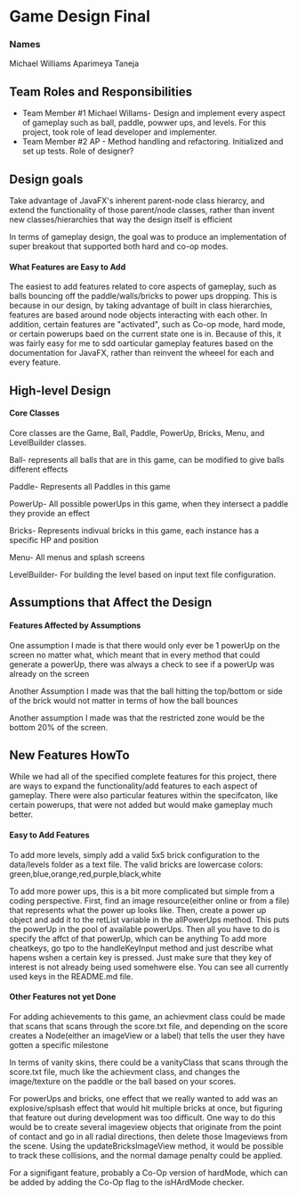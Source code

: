 # Game Design Final
### Names
Michael Williams
Aparimeya Taneja
## Team Roles and Responsibilities

 * Team Member #1
Michael Willams- Design and implement every aspect of gameplay such as ball, paddle, powwer ups, and levels. For this project, took role of lead developer and implementer.
 * Team Member #2 
 AP - Method handling and refactoring. Initialized and set up tests. Role of designer?


## Design goals
Take advantage of JavaFX's inherent parent-node class hierarcy, and extend the functionality of those parent/node classes, rather than invent new classes/hierarchies that way the design itself is efficient

In terms of gameplay design, the goal was to produce an implementation of super breakout that supported both hard and co-op modes.

#### What Features are Easy to Add
The easiest to add features related to core aspects of gameplay, such as balls bouncing off the paddle/walls/bricks to power ups dropping. This is because in our design, by taking advantage of built in class hierarchies, features are based around node objects interacting with each other. In addition, certain features are "activated", such as Co-op mode, hard mode, or certain powerups baed on the current state one is in. Because of this, it was fairly easy for me to sdd oarticular gameplay features based on the documentation for JavaFX, rather than reinvent the wheeel for each and every feature.

## High-level Design

#### Core Classes
Core classes are the Game, Ball, Paddle, PowerUp, Bricks, Menu, and LevelBuilder classes.

Ball- represents all balls that are in this game, can be modified to give balls different effects

Paddle- Represents all Paddles in this game

PowerUp- All possible powerUps in this game, when they intersect a paddle they provide an effect

Bricks- Represents indivual bricks in this game, each instance has a specific HP and position

Menu- All menus and splash screens

LevelBuilder- For building the level based on input text file configuration.

## Assumptions that Affect the Design

#### Features Affected by Assumptions
One assumption I made is that there would only ever be 1 powerUp on the screen no matter what, which meant that in every method that could generate a powerUp, there was always a check to see if a powerUp was already on the screen

Another Assumption I made was that the ball hitting the top/bottom or side of the brick would not matter in terms of how the ball bounces

Another assumption I made was that the restricted zone would  be the bottom 20% of the screen.



## New Features HowTo
While we had all of the specified complete features for this project, there are ways to expand the functionality/add features to each aspect of gameplay. There were also particular features within the specifcaton, like certain powerups, that were not added but would make gameplay much better.




#### Easy to Add Features
To add more levels, simply add a valid 5x5 brick configuration to the data/levels folder as a text file. The valid bricks are lowercase colors: green,blue,orange,red,purple,black,white

To add more power ups, this is a bit more complicated but simple from a coding perspective. First, find an image resource(either online or from a file) that represents what the power up looks like. 
Then, create a power up object and add it to the retList variable in the allPowerUps method. This puts the powerUp in the pool of available powerUps. Then all you have to do is specify the affct of that powerUp, which can be anything
To add more cheatkeys, go tpo to the handleKeyInput method and just describe what hapens wshen a certain key is pressed. Just make sure that they key of interest is not already being used somehwere else. You can see all currently used keys in the README.md file.

#### Other Features not yet Done
For adding achievements to this game, an achievment class could be made that scans that scans through the score.txt file, and depending on the score creates a Node(either an imageView or a label) that tells the user they have gotten a specific milestone

In terms of vanity skins, there could be a vanityClass that scans through the score.txt file, much like the achievment class, and changes the image/texture on the paddle or the ball based on your scores.

For powerUps and bricks, one effect that we really wanted to add was an explosive/splsash effect that would hit multiple bricks at once, but figuring that feature out during development was too difficult. One way to do this would be to create several imageview objects that originate from the point of contact and go in all radial directions, then delete those Imageviews from the scene. Using the updateBricksImageView method, it would be possible to track these collisions, and the normal damage penalty could be applied.

For a signifigant feature, probably a Co-Op version of hardMode, which can be added by adding the Co-Op flag to the isHArdMode checker. 
